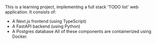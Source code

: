 This is a learning project, implementing a full stack 'TODO list' web application.
It consists of:
- A Next.js frontend (using TypeScript)
- A FastAPI backend (using Python)
- A Postgres database
All of these components are containerized using Docker.